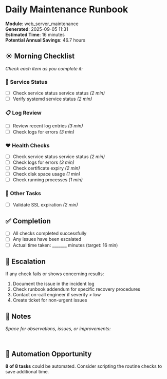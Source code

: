 # Daily Maintenance Runbook

**Module**: web_server_maintenance  
**Generated**: 2025-09-05 11:31  
**Estimated Time**: 16 minutes  
**Potential Annual Savings**: 46.7 hours  

## ☀️ Morning Checklist

*Check each item as you complete it:*

### 🔧 Service Status

- [ ] Check service status service status *(2 min)*
- [ ] Verify systemd service status *(2 min)*

### 📋 Log Review

- [ ] Review recent log entries *(3 min)*
- [ ] Check logs for errors *(3 min)*

### ❤️ Health Checks

- [ ] Check service status service status *(2 min)*
- [ ] Check logs for errors *(3 min)*
- [ ] Check certificate expiry *(2 min)*
- [ ] Check disk space usage *(1 min)*
- [ ] Check running processes *(1 min)*

### 📌 Other Tasks

- [ ] Validate SSL expiration *(2 min)*

## ✅ Completion

- [ ] All checks completed successfully
- [ ] Any issues have been escalated
- [ ] Actual time taken: _______ minutes (target: 16 min)

## 🚨 Escalation

If any check fails or shows concerning results:
1. Document the issue in the incident log
2. Check runbook addendum for specific recovery procedures
3. Contact on-call engineer if severity > low
4. Create ticket for non-urgent issues

## 📝 Notes

*Space for observations, issues, or improvements:*
```


```

## 🤖 Automation Opportunity

**8 of 8 tasks** could be automated.
Consider scripting the routine checks to save additional time.
